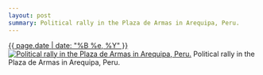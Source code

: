 ```yaml
---
layout: post
summary: Political rally in the Plaza de Armas in Arequipa, Peru.
---
```


<p>
  <time><a href="/171">{{ page.date | date: "%B %e, %Y" }}</a></time>
  <a href="/171"><img src="{{ site.assets_url }}/171-640.jpg" srcset="{{ site.assets_url }}/171-1280.jpg 1280w, {{ site.assets_url }}/171-960.jpg 960w, {{ site.assets_url }}/171-640.jpg 640w, {{ site.assets_url }}/171-320.jpg 320w" sizes="(min-width: 700px) 50vw, calc(100vw - 2rem)" alt="Political rally in the Plaza de Armas in Arequipa, Peru." /></a>
  <span>Political rally in the Plaza de Armas in Arequipa, Peru.</span>
</p>
